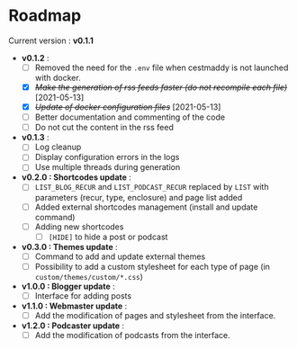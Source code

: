 # Roadmap

Current version : **v0.1.1**

- **v0.1.2** :
    + [ ] Removed the need for the `.env` file when cestmaddy is not launched with docker.
    + [X] ~~*Make the generation of rss feeds faster (do not recompile each file)*~~ [2021-05-13]
    + [X] ~~*Update of docker configuration files*~~ [2021-05-13]
    + [ ] Better documentation and commenting of the code
    + [ ] Do not cut the content in the rss feed

- **v0.1.3** :
    + [ ] Log cleanup
    + [ ] Display configuration errors in the logs
    + [ ] Use multiple threads during generation

- **v0.2.0 : Shortcodes update** :
    + [ ] `LIST_BLOG_RECUR` and `LIST_PODCAST_RECUR` replaced by `LIST` with parameters (recur, type, enclosure) and page list added
    + [ ] Added external shortcodes management (install and update command)
    + [ ] Adding new shortcodes
        * [ ] `[HIDE]` to hide a post or podcast
- **v0.3.0 : Themes update** :
    + [ ] Command to add and update external themes
    + [ ] Possibility to add a custom stylesheet for each type of page (in `custom/themes/custom/*.css`)
- **v1.0.0 : Blogger update** :
    + [ ] Interface for adding posts
- **v1.1.0 : Webmaster update** :
    + [ ] Add the modification of pages and stylesheet from the interface.
- **v1.2.0 : Podcaster update** :
    + [ ] Add the modification of podcasts from the interface.